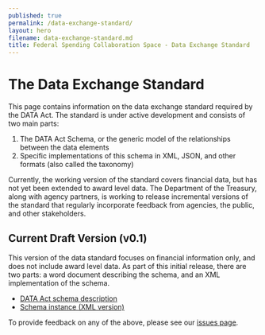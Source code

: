 ```yaml
---
published: true
permalink: /data-exchange-standard/
layout: hero
filename: data-exchange-standard.md
title: Federal Spending Collaboration Space - Data Exchange Standard
---
```


# The Data Exchange Standard

This page contains information on the data exchange standard required by the DATA Act. The standard is under active development and consists of two main parts:

1. The DATA Act Schema, or the generic model of the relationships between the data elements
2. Specific implementations of this schema in XML, JSON, and other formats (also called the taxonomy)

Currently, the working version of the standard covers financial data, but has not yet been extended to award level data. The Department of the Treasury, along with agency partners, is working to release incremental versions of the standard that regularly incorporate feedback from agencies, the public, and other stakeholders. 

## Current Draft Version (v0.1)

This version of the data standard focuses on financial information only, and does not include award level data. As part of this initial release, there are two parts: a word document describing the schema, and an XML implementation of the schema. 

- [DATA Act schema description]()
- [Schema instance (XML version)]()

To provide feedback on any of the above, please see our [issues page](https://github.com/fedspendingtransparency/fedspendingtransparency.github.io/issues).

